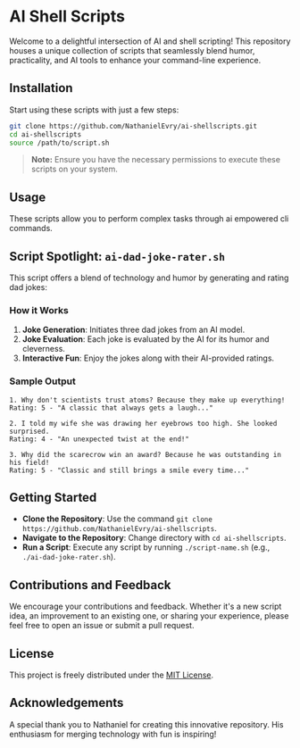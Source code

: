 # AI Shell Scripts

Welcome to a delightful intersection of AI and shell scripting! This repository houses a unique collection of scripts that seamlessly blend humor, practicality, and AI tools to enhance your command-line experience.

## Installation

Start using these scripts with just a few steps:

```bash
git clone https://github.com/NathanielEvry/ai-shellscripts.git
cd ai-shellscripts
source /path/to/script.sh
```

> **Note:** Ensure you have the necessary permissions to execute these scripts on your system.

## Usage

These scripts allow you to perform complex tasks through ai empowered cli commands.


## Script Spotlight: `ai-dad-joke-rater.sh`

This script offers a blend of technology and humor by generating and rating dad jokes:

### How it Works

1. **Joke Generation**: Initiates three dad jokes from an AI model.
2. **Joke Evaluation**: Each joke is evaluated by the AI for its humor and cleverness.
3. **Interactive Fun**: Enjoy the jokes along with their AI-provided ratings.

### Sample Output

```plaintext
1. Why don't scientists trust atoms? Because they make up everything!
Rating: 5 - "A classic that always gets a laugh..."

2. I told my wife she was drawing her eyebrows too high. She looked surprised.
Rating: 4 - "An unexpected twist at the end!"

3. Why did the scarecrow win an award? Because he was outstanding in his field!
Rating: 5 - "Classic and still brings a smile every time..."
```

## Getting Started

- **Clone the Repository**: Use the command `git clone https://github.com/NathanielEvry/ai-shellscripts`.
- **Navigate to the Repository**: Change directory with `cd ai-shellscripts`.
- **Run a Script**: Execute any script by running `./script-name.sh` (e.g., `./ai-dad-joke-rater.sh`).

## Contributions and Feedback

We encourage your contributions and feedback. Whether it's a new script idea, an improvement to an existing one, or sharing your experience, please feel free to open an issue or submit a pull request.

## License

This project is freely distributed under the [MIT License](https://opensource.org/licenses/MIT).

## Acknowledgements

A special thank you to Nathaniel for creating this innovative repository. His enthusiasm for merging technology with fun is inspiring!

